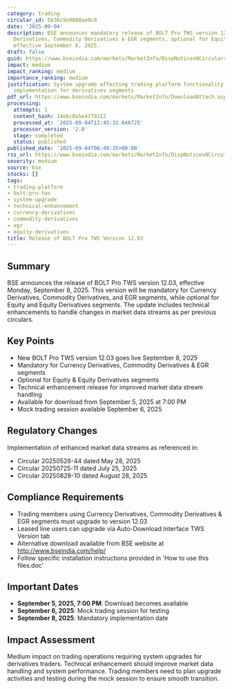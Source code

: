 ```yaml
---
category: trading
circular_id: 5b36c9e0868ae0c0
date: '2025-09-04'
description: BSE announces mandatory release of BOLT Pro TWS version 12.03 for Currency
  Derivatives, Commodity Derivatives & EGR segments, optional for Equity segments,
  effective September 8, 2025.
draft: false
guid: https://www.bseindia.com/markets/MarketInfo/DispNoticesNCirculars.aspx?Noticeid={4A8AEAAC-D466-4B44-865E-4113CF17DC36}&noticeno=20250904-11&dt=09/04/2025&icount=11&totcount=42&flag=0
impact: medium
impact_ranking: medium
importance_ranking: medium
justification: System upgrade affecting trading platform functionality with mandatory
  implementation for derivatives segments
pdf_url: https://www.bseindia.com/markets/MarketInfo/DownloadAttach.aspx?id=20250904-11&attachedId=
processing:
  attempts: 1
  content_hash: 14ebc8a5e4779212
  processed_at: '2025-09-04T12:45:32.646725'
  processor_version: '2.0'
  stage: completed
  status: published
published_date: '2025-09-04T06:49:35+00:00'
rss_url: https://www.bseindia.com/markets/MarketInfo/DispNoticesNCirculars.aspx?Noticeid={4A8AEAAC-D466-4B44-865E-4113CF17DC36}&noticeno=20250904-11&dt=09/04/2025&icount=11&totcount=42&flag=0
severity: medium
source: bse
stocks: []
tags:
- trading-platform
- bolt-pro-tws
- system-upgrade
- technical-enhancement
- currency-derivatives
- commodity-derivatives
- egr
- equity-derivatives
title: Release of BOLT Pro TWS Version 12.03
---
```


## Summary

BSE announces the release of BOLT Pro TWS version 12.03, effective Monday, September 8, 2025. This version will be mandatory for Currency Derivatives, Commodity Derivatives, and EGR segments, while optional for Equity and Equity Derivatives segments. The update includes technical enhancements to handle changes in market data streams as per previous circulars.

## Key Points

- New BOLT Pro TWS version 12.03 goes live September 8, 2025
- Mandatory for Currency Derivatives, Commodity Derivatives & EGR segments
- Optional for Equity & Equity Derivatives segments
- Technical enhancement release for improved market data stream handling
- Available for download from September 5, 2025 at 7:00 PM
- Mock trading session available September 6, 2025

## Regulatory Changes

Implementation of enhanced market data streams as referenced in:
- Circular 20250528-44 dated May 28, 2025
- Circular 20250725-11 dated July 25, 2025
- Circular 20250828-10 dated August 28, 2025

## Compliance Requirements

- Trading members using Currency Derivatives, Commodity Derivatives & EGR segments must upgrade to version 12.03
- Leased line users can upgrade via Auto-Download Interface TWS Version tab
- Alternative download available from BSE website at http://www.bseindia.com/help/
- Follow specific installation instructions provided in 'How to use this files.doc'

## Important Dates

- **September 5, 2025, 7:00 PM**: Download becomes available
- **September 6, 2025**: Mock trading session for testing
- **September 8, 2025**: Mandatory implementation date

## Impact Assessment

Medium impact on trading operations requiring system upgrades for derivatives traders. Technical enhancement should improve market data handling and system performance. Trading members need to plan upgrade activities and testing during the mock session to ensure smooth transition.